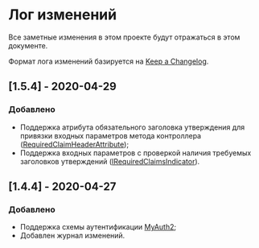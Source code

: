 # Лог изменений

Все заметные изменения в этом проекте будут отражаться в этом документе.

Формат лога изменений базируется на [Keep a Changelog](https://keepachangelog.com/en/1.0.0/).

## [1.5.4] - 2020-04-29

### Добавлено

* Поддержка атрибута обязательного заголовка утверждения для привязки входных параметров метода контроллера ([RequiredClaimHeaderAttribute](./readme.md#RequiredClaimHeaderAttribute));
* Поддержка входных параметров с проверкой наличия требуемых заголовков утверждений ([IRequiredClaimsIndicator](./readme.md#IRequiredClaimsIndicator)).

## [1.4.4] - 2020-04-27

### Добавлено 

- Поддержка схемы аутентификации [MyAuth2](https://github.com/ozzy-ext-myauth/specification/blob/master/v2/myauth-authentication-2.md);
- Добавлен журнал изменений.
